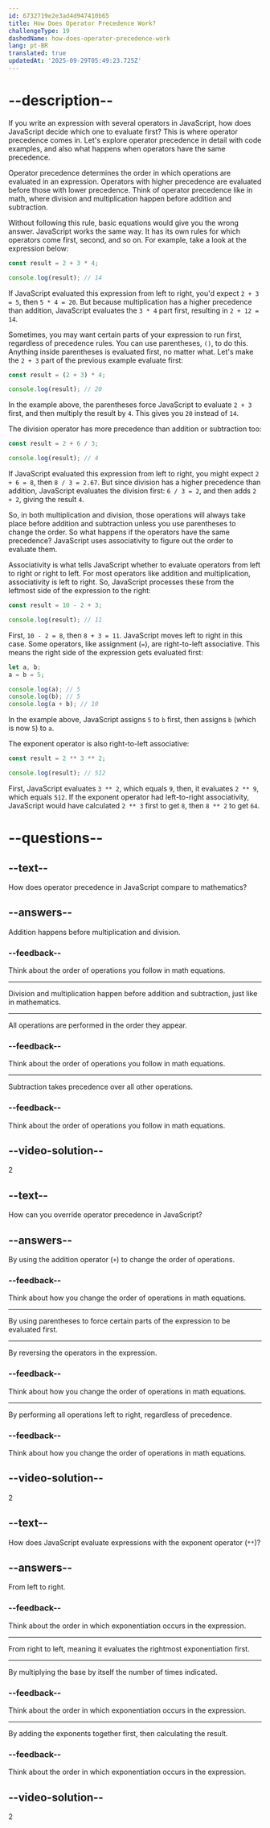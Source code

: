 ```yaml
---
id: 6732719e2e3ad4d947410b65
title: How Does Operator Precedence Work?
challengeType: 19
dashedName: how-does-operator-precedence-work
lang: pt-BR
translated: true
updatedAt: '2025-09-29T05:49:23.725Z'
---
```


# --description--

If you write an expression with several operators in JavaScript, how does JavaScript decide which one to evaluate first? This is where operator precedence comes in. Let's explore operator precedence in detail with code examples, and also what happens when operators have the same precedence.

Operator precedence determines the order in which operations are evaluated in an expression. Operators with higher precedence are evaluated before those with lower precedence. Think of operator precedence like in math, where division and multiplication happen before addition and subtraction.

Without following this rule, basic equations would give you the wrong answer. JavaScript works the same way. It has its own rules for which operators come first, second, and so on. For example, take a look at the expression below:

```js
const result = 2 + 3 * 4;

console.log(result); // 14
```

If JavaScript evaluated this expression from left to right, you'd expect `2 + 3 = 5`, then `5 * 4 = 20`. But because multiplication has a higher precedence than addition, JavaScript evaluates the `3 * 4` part first, resulting in `2 + 12 = 14`. 

Sometimes, you may want certain parts of your expression to run first, regardless of precedence rules. You can use parentheses, `()`, to do this. Anything inside parentheses is evaluated first, no matter what. Let's make the `2 + 3` part of the previous example evaluate first:

```js
const result = (2 + 3) * 4;

console.log(result); // 20
```

In the example above, the parentheses force JavaScript to evaluate `2 + 3` first, and then multiply the result by `4`. This gives you `20` instead of `14`.

The division operator has more precedence than addition or subtraction too:

```js
const result = 2 + 6 / 3;

console.log(result); // 4
```

If JavaScript evaluated this expression from left to right, you might expect `2 + 6 = 8`, then `8 / 3 = 2.67`. But since division has a higher precedence than addition, JavaScript evaluates the division first: `6 / 3 = 2`, and then adds `2 + 2`, giving the result `4`.

So, in both multiplication and division, those operations will always take place before addition and subtraction unless you use parentheses to change the order. So what happens if the operators have the same precedence? JavaScript uses associativity to figure out the order to evaluate them.

Associativity is what tells JavaScript whether to evaluate operators from left to right or right to left. For most operators like addition and multiplication, associativity is left to right. So, JavaScript processes these from the leftmost side of the expression to the right:

```js
const result = 10 - 2 + 3;

console.log(result); // 11
```

First, `10 - 2 = 8`, then `8 + 3 = 11`. JavaScript moves left to right in this case. Some operators, like assignment (`=`), are right-to-left associative. This means the right side of the expression gets evaluated first:

```js
let a, b;
a = b = 5;

console.log(a); // 5
console.log(b); // 5
console.log(a + b); // 10
```

In the example above, JavaScript assigns `5` to `b` first, then assigns `b` (which is now `5`) to `a`.

The exponent operator is also right-to-left associative:

```js
const result = 2 ** 3 ** 2;

console.log(result); // 512
```

First, JavaScript evaluates `3 ** 2`, which equals `9`, then, it evaluates `2 ** 9`, which equals `512`. If the exponent operator had left-to-right associativity, JavaScript would have calculated `2 ** 3` first to get `8`, then `8 ** 2` to get `64`. 

# --questions--

## --text--

How does operator precedence in JavaScript compare to mathematics?

## --answers--

Addition happens before multiplication and division.

### --feedback--

Think about the order of operations you follow in math equations.

---

Division and multiplication happen before addition and subtraction, just like in mathematics.

---

All operations are performed in the order they appear.

### --feedback--

Think about the order of operations you follow in math equations.

---

Subtraction takes precedence over all other operations.

### --feedback--

Think about the order of operations you follow in math equations.

## --video-solution--

2

## --text--

How can you override operator precedence in JavaScript?

## --answers--

By using the addition operator (`+`) to change the order of operations.

### --feedback--

Think about how you change the order of operations in math equations.

---

By using parentheses to force certain parts of the expression to be evaluated first.

---

By reversing the operators in the expression.

### --feedback--

Think about how you change the order of operations in math equations.

---

By performing all operations left to right, regardless of precedence.

### --feedback--

Think about how you change the order of operations in math equations.

## --video-solution--

2

## --text--

How does JavaScript evaluate expressions with the exponent operator (`**`)?

## --answers--

From left to right.

### --feedback--

Think about the order in which exponentiation occurs in the expression.

---

From right to left, meaning it evaluates the rightmost exponentiation first.

---

By multiplying the base by itself the number of times indicated.

### --feedback--

Think about the order in which exponentiation occurs in the expression.

---

By adding the exponents together first, then calculating the result.

### --feedback--

Think about the order in which exponentiation occurs in the expression.

## --video-solution--

2
